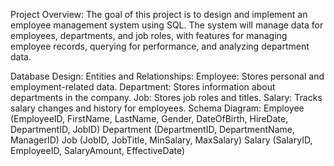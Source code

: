 Project Overview:
The goal of this project is to design and implement an employee management system using SQL. The system will manage data for employees, departments, and job roles, with features for managing employee records, querying for performance, and analyzing department data.

Database Design:
Entities and Relationships:
Employee: Stores personal and employment-related data.
Department: Stores information about departments in the company.
Job: Stores job roles and titles.
Salary: Tracks salary changes and history for employees.
Schema Diagram:
Employee (EmployeeID, FirstName, LastName, Gender, DateOfBirth, HireDate, DepartmentID, JobID)
Department (DepartmentID, DepartmentName, ManagerID)
Job (JobID, JobTitle, MinSalary, MaxSalary)
Salary (SalaryID, EmployeeID, SalaryAmount, EffectiveDate)








